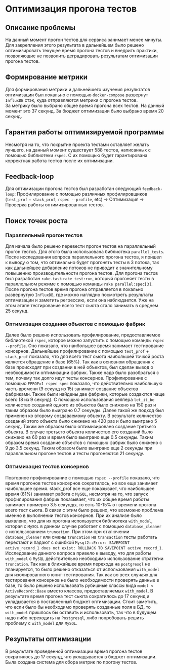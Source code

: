 # Оптимизация прогона тестов
## Описание проблемы
На данный момент прогон тестов для сервиса занимает менее минуты. Для закрепления этого результата в
дальнейшем было решено оптимизировать текущее время прогона тестов и внедрить практики, позволяющие
не позволить деградировать результатам оптимизации прогона тестов.

## Формирование метрики
Для формирования метрики и дальнейшего изучения результатов оптимизации был локально с помощью 
`docker-compose` развернут `InfluxDB` стэк, куда отправляются метрики с прогона тестов.  
За метрику было выбрано общее время прогона всех тестов. На данный момент это 37 секунд. За бюджет 
оптимизации было выбрано время 20 секунд.

## Гарантия работы оптимизируемой программы
Несмотря на то, что покрытие проекта тестами оставляет желать лучшего, на данный момент существует 
588 тестов, написанных с помощью библиотеки `rspec`. С их помощью будет гарантирована корректная 
работа тестов после их оптимизации.

## Feedback-loop
Для оптимизации прогона тестов был разработан следующий `feedback-loop`: Профилирование с помощью 
различных профилировщиков (`test_prof` + `stack_prof`, `rspec --profile`, etc) -> Оптимизация -> 
Проверка работы оптимизированных тестов.

## Поиск точек роста
### Параллельный прогон тестов
Для начала было решено перевести прогон тестов на параллельный прогон тестов. Для этого была 
использована библиотека `parallel_tests`. После исследования вопроса параллельного прогона тестов, 
я пришел к выводу о том, что оптимально будет прогонять тесты в 3 потока, так как дальнейшее 
добавление потоков не приводит к значительному повышению производительности прогона тестов. Для 
прогона тестов был разработан `rake-task` `rake test:run`, который прогоняет тесты в параллельном 
режиме с помощью команды `rake parallel:spec[3]`. После прогона тестов время прогона отправляется в 
локально развернутую `InfluxDB`, где можно наглядно посмотреть результаты оптимизации и заметить 
регрессию, если она наблюдается. Уже на этом этапе тестирование всего тест сьюта стало занимать в 
среднем 25 секунд.

### Оптимизация создания объектов с помощью фабрик
Далее было решено использовать профилирование, предоставляемое библиотекой `rspec`, которое можно 
запустить с помощью команды `rspec --profile`. Оно показало, что наибольшее время занимает 
тестирование консернов. Дальнейшее профилирование с помощью `test_prof` + `stack_prof` показало, что
для всего тест сьюта наибольшей точкой роста является обращение к базе (65%). Так как в основном 
обращения к базе происходят при создании в ней объектов, был сделан вывод о необходимости 
оптимизации фабрик. Также надо было разобраться с тем, почему так долго идут тесты консернов. 
Профилирование с помощью `FPROF=1 rspec spec` показало, что действительно наибольшую часть времени 
(9 секунд из 15) занимает создание объектов фабриками. Также были найдены две фабрики, которые 
создаются чаще всего (8 из 9 секунд). С помощью использования хелпера `let_it_be` количество 
созданий одного из объектов было снижено на 150 раз и таким образом было выиграно 0.7 секунды. 
Далее такой же подход был применен ко второму создаваемому объекту. В результате количество 
созданий этого объекта было снижено на 420 раз и было выиграно 5 секунд. Таким же образом было 
оптимизировано создание третьего объекта. В случае третьего объекта количество его созданий было 
снижено на 60 раз и время было выиграно еще 0.5 секунды. Таким образом время создание объектов с 
помощью фабрик было снижено с 9 до 3.5 секунд. Таким образом было выиграно еще 2 секунды при 
параллельном прогоне тестов и тесты прогоняются 21 секунду.

### Оптимизация тестов консернов
Повторное профилирование с помощью `rspec --profile` показало, что время прогонов тестов консернов 
сократилось, но все еще занимает наибольшее время. stack_prof все еще показывает, что наибольшее 
время (61%) занимает работа с `MySQL`, несмотря на то, что запуск профилирования фабрик показывает, 
что их общее время работы занимает примерно 3.5 секунды, то есть 10-15% от времени прогона всего 
тест сьюта. В связи с этим было решено, что возможно проблема именно в выполнении тестов консернов. 
При их анализе было выявлено, что для их прогона используется библиотека `with_model`, которая с 
`MySQL` в данном случае работает с помощью `database_cleaner` с использованием `truncation`. При 
этом при отключении `database_cleaner` или смены `truncation` на `transaction` тесты работать 
перестают и падают с ошибкой 
`Mysql2::Error: SAVEPOINT active_record_1 does not exist: ROLLBACK TO SAVEPOINT active_record_1`. 
Исследование данного вопроса привело к выводу, что для работы `with_model` с `MySQL` действительно 
необходимо использование стратегии `truncation`. Так как в ближайшее время перехода на `postgresql` 
не планируется, то было решено отказаться от использования `with_model` для изолированного 
юнит-тестирования. Так как во всех случаях для тестирования консернов не было необходимости 
проверять данные в базе, то было решено использовать рубишные классы вида 
`model < ActiveRecord::Base` вместо классов, предоставляемых `with_model`. В результате время 
прогона тест сьюта сократилось до 17 секунд и укладывается в поставленный бюджет оптимизации. Стоит 
заметить, что если было бы необходимо проверять созданные поля в БД, то `with_model` пришлось бы 
оставить и использовать, так что в будущем надо либо переходить на `Postgresql`, либо попробовать 
решить проблему с `with_model` для `MySQL`.

## Результаты оптимизации
В результате проведенной оптимизации время прогона тестов сократилось до 17 секунд, что укладывается 
в бюджет оптимизации. Была создана система для сбора метрик по прогону тестов.